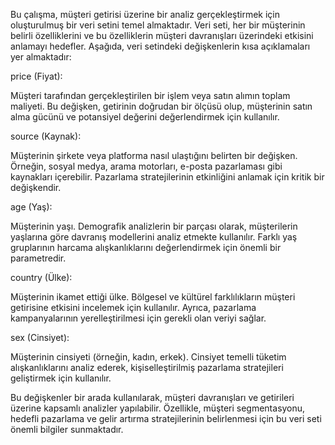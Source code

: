 Bu çalışma, müşteri getirisi üzerine bir analiz gerçekleştirmek için oluşturulmuş bir veri setini temel almaktadır. Veri seti, her bir müşterinin belirli özelliklerini ve bu özelliklerin müşteri davranışları üzerindeki etkisini anlamayı hedefler. Aşağıda, veri setindeki değişkenlerin kısa açıklamaları yer almaktadır:

price (Fiyat):

Müşteri tarafından gerçekleştirilen bir işlem veya satın alımın toplam maliyeti.
Bu değişken, getirinin doğrudan bir ölçüsü olup, müşterinin satın alma gücünü ve potansiyel değerini değerlendirmek için kullanılır.

source (Kaynak):

Müşterinin şirkete veya platforma nasıl ulaştığını belirten bir değişken. Örneğin, sosyal medya, arama motorları, e-posta pazarlaması gibi kaynakları içerebilir.
Pazarlama stratejilerinin etkinliğini anlamak için kritik bir değişkendir.

age (Yaş):

Müşterinin yaşı.
Demografik analizlerin bir parçası olarak, müşterilerin yaşlarına göre davranış modellerini analiz etmekte kullanılır.
Farklı yaş gruplarının harcama alışkanlıklarını değerlendirmek için önemli bir parametredir.

country (Ülke):

Müşterinin ikamet ettiği ülke.
Bölgesel ve kültürel farklılıkların müşteri getirisine etkisini incelemek için kullanılır.
Ayrıca, pazarlama kampanyalarının yerelleştirilmesi için gerekli olan veriyi sağlar.

sex (Cinsiyet):

Müşterinin cinsiyeti (örneğin, kadın, erkek).
Cinsiyet temelli tüketim alışkanlıklarını analiz ederek, kişiselleştirilmiş pazarlama stratejileri geliştirmek için kullanılır.

Bu değişkenler bir arada kullanılarak, müşteri davranışları ve getirileri üzerine kapsamlı analizler yapılabilir. Özellikle, müşteri segmentasyonu, hedefli pazarlama ve gelir artırma stratejilerinin belirlenmesi için bu veri seti önemli bilgiler sunmaktadır.
